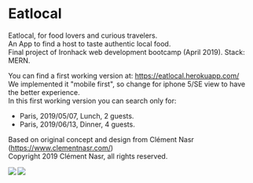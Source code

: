 # Eatlocal

Eatlocal, for food lovers and curious travelers.  
An App to find a host to taste authentic local food.  
Final project of Ironhack web development bootcamp (April 2019).
Stack: MERN.

You can find a first working version at: https://eatlocal.herokuapp.com/   
We implemented it "mobile first", so change for iphone 5/SE view to have the better experience.  
In this first working version you can search only for:  
- Paris, 2019/05/07, Lunch, 2 guests.  
- Paris, 2019/06/13, Dinner, 4 guests.  

Based on original concept and design from Clément Nasr (https://www.clementnasr.com/)   
Copyright 2019 Clément Nasr, all rights reserved.

<img align="left" src="https://res.cloudinary.com/dl297oyd1/image/upload/v1556483602/Capture_d_e%CC%81cran_2019-04-28_a%CC%80_22.23.43.png" />
<img align="left" src="https://res.cloudinary.com/dl297oyd1/image/upload/v1556483938/Capture_d_e%CC%81cran_2019-04-28_a%CC%80_22.24.36.png" />


